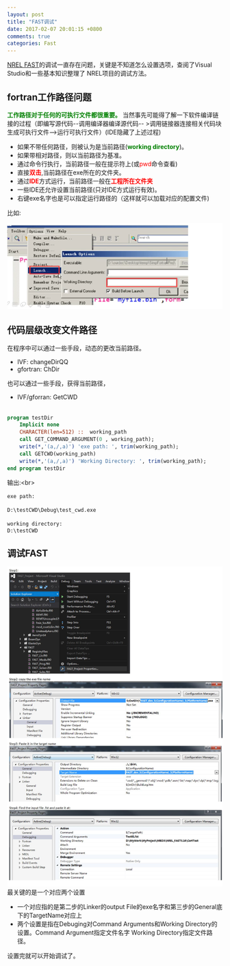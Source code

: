 ```yaml
---
layout: post
title: "FAST调试"
date: 2017-02-07 20:01:15 +0800
comments: true
categories: Fast
---
```


[NREL FAST][3]的调试一直存在问题，关键是不知道怎么设置选项，查阅了Visual Studio和一些基本知识整理了
NREL项目的调试方法。

<!--more-->

## fortran工作路径问题

<font color="green">__工作路径对于任何的可执行文件都很重要。__</font>
    当然事先可能得了解一下软件编译链接的过程（即编写源代码--调用编译器编译源代码--
    >调用链接器连接相关代码块生成可执行文件-->运行可执行文件）(IDE隐藏了上述过程)


+ 如果不带任何路径，则被认为是当前路径(<font color="green">**working directory**</font>)。
+ 如果带相对路径，则以当前路径为基准。
+ 通过命令行执行，当前路径一般在提示符上(或<font color="red">pwd</font>命令查看)
+ 直接<font color="red">**双击**</font>,当前路径在exe所在的文件夹。
+ 通过<font color="red">**IDE**</font>方式运行，当前路径一般在<font color="red">**工程所在文件夹**</font>
+ 一些IDE还允许设置当前路径(只对IDE方式运行有效)。
+ 右键exe名字也是可以指定运行路径的（这样就可以加载对应的配置文件)

比如:<br/>

![IDE working directory][1]<br/>

## 代码层级改变文件路径

在程序中可以通过一些手段，动态的更改当前路径。

+ IVF: changeDirQQ
+ gfortran: ChDir

也可以通过一些手段，获得当前路径，

+ IVF/gforran: GetCWD

``` fortran

program testDir
    Implicit none
    CHARACTER(len=512) ::  working_path
    call GET_COMMAND_ARGUMENT(0 , working_path);
    write(*,'(a,/,a)') 'exe path: ', trim(working_path);
    call GETCWD(working_path)
    write(*,'(a,/,a)') 'Working Directory: ', trim(working_path);
end program testDir

```

输出:<br\>
```
exe path:

D:\testCWD\Debug\test_cwd.exe

working directory:
D:\testCWD
```

## 调试FAST

![fast][4]
最关键的是一个对应两个设置

+ 一个对应指的是第二步的Linker的output File的exe名字和第三步的General底下的TargetName对应上
+ 两个设置是指在Debuging对Command Arguments和Working Directory的设置。Command Argument指定文件名字
Working Directory指定文件路径。


设置完就可以开始调试了。

[1]: /images/fortrandebug/idewd.png
[2]: /images/fortrandebug/fortrandebug.jpg
[3]: https://nwtc.nrel.gov/FAST8 
[4]: /images/fortrandebug/fast.jpg


